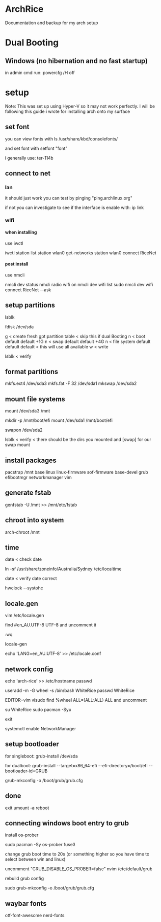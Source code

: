 # ArchRice
Documentation and backup for my arch setup

# Dual Booting

## Windows (no hibernation and no fast startup)
in admin cmd run: 
powercfg /H off

# setup
Note: This was set up using Hyper-V so it may not work perfectly. I will be following this guide i wrote for installing arch onto my surface

## set font
you can view fonts with
ls /usr/share/kbd/consolefonts/

and set font with
setfont "font"

i generally use:
ter-114b

## connect to net

### lan
it should just work
you can test by pinging "ping.archlinux.org"

if not you can investigate to see if the interface is enable with:
ip link

### wifi
#### when installing
use iwctl

iwctl
station list
station wlan0 get-networks
station wlan0 connect RiceNet

#### post install
use nmcli

nmcli dev status
nmcli radio wifi on
nmcli dev wifi list
sudo nmcli dev wifi connect RiceNet --ask

## setup partitions
lsblk

fdisk /dev/sda

g < create fresh gpt partition table < skip this if dual Booting
n < boot
	default
	default
	+1G
n < swap
	default
	default
	+4G
n < file system
	default
	default
	default < this will use all available
w < write

lsblk < verify

## format partitions

mkfs.ext4 /dev/sda3
mkfs.fat -F 32 /dev/sda1
mkswap /dev/sda2

## mount file systems

mount /dev/sda3 /mnt

mkdir -p /mnt/boot/efi
mount /dev/sda1 /mnt/boot/efi

swapon /dev/sda2

lsblk < verify < there should be the dirs you mounted and [swap] for our swap mount

## install packages

pacstrap /mnt base linux linux-firmware sof-firmware base-devel grub efibootmgr networkmanager vim

## generate fstab

genfstab -U /mnt >> /mnt/etc/fstab

## chroot into system

arch-chroot /mnt

## time

date < check date

ln -sf /usr/share/zoneinfo/Australia/Sydney /etc/localtime

date < verify date correct

hwclock --systohc

## locale.gen

vim /etc/locale.gen

find #en_AU.UTF-8 UTF-8 and uncomment it

:wq

locale-gen

echo 'LANG=en_AU.UTF-8' >> /etc/locale.conf

## network config

echo 'arch-rice' >> /etc/hostname
passwd

useradd -m -G wheel -s /bin/bash WhiteRice
passwd WhiteRice

EDITOR=vim visudo
find %wheel ALL=(ALL:ALL) ALL and uncomment

su WhiteRice
sudo pacman -Syu

exit

systemctl enable NetworkManager

## setup bootloader

for singleboot:
grub-install /dev/sda

for dualboot:
grub-install --target=x86_64-efi --efi-directory=/boot/efi --bootloader-id=GRUB

grub-mkconfig -o /boot/grub/grub.cfg

## done

exit
umount -a
reboot

## connecting windows boot entry to grub

install os-prober

sudo pacman -Sy os-prober fuse3

change grub boot time to 20s (or something higher so you have time to select between win and linux)

uncomment "GRUB_DISABLE_OS_PROBER=false"
nvim /etc/default/grub

rebuild grub config

sudo grub-mkconfig -o /boot/grub/grub.cfg

## waybar fonts
otf-font-awesome
nerd-fonts
